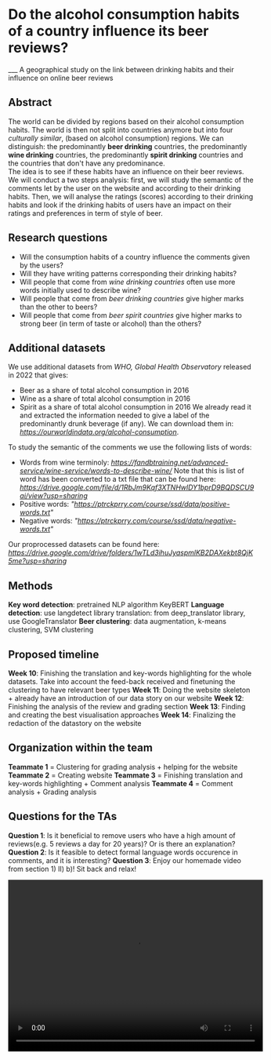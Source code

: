 # Do the alcohol consumption habits of a country influence its beer reviews?

___ A geographical study on the link between drinking habits and their influence on online beer reviews

## Abstract 

The world can be divided by regions based on their alcohol consumption habits. The world is then not split into countries 
anymore but into four *culturally similar*, (based on alcohol consumption) regions. We can distinguish: the predominantly
**beer drinking** countries, the predominantly **wine drinking** countries, the predominantly **spirit drinking** 
countries and the countries that don't have any predominance. \
The idea is to see if these habits have an influence on their beer reviews. We will conduct a two steps analysis: first, 
we will study the semantic of the comments let by the user on the website and according to their drinking habits. 
Then, we will analyse the ratings (scores) according to their drinking habits and look if the drinking habits of users
have an impact on their ratings and preferences in term of style of beer.

## Research questions

* Will the consumption habits of a country influence the comments given by the users?
* Will they have writing patterns corresponding their drinking habits? 
* Will people that come from *wine drinking countries* often use more words initially used to describe wine? 
* Will people that come from *beer drinking countries* give higher marks than the other to beers?
* Will people  that come from *beer spirit countries* give higher marks to strong beer (in term of taste or
alcohol) than the others?

## Additional datasets

We use additional datasets from *WHO, Global Health Observatory* released in 2022 that gives:
*  Beer as a share of total alcohol consumption in 2016
*  Wine as a share of total alcohol consumption in 2016
*  Spirit as a share of total alcohol consumption in 2016
We already read it and extracted the information needed to give a label of the predominantly drunk beverage (if any).
We can download them in: *https://ourworldindata.org/alcohol-consumption*.

To study the semantic of the comments we use the following lists of words:
* Words from wine terminoly: *https://fandbtraining.net/advanced-service/wine-service/words-to-describe-wine/* Note that this is list of word has been converted to a txt file that can be found here:
*https://drive.google.com/file/d/1RbJm9Kqf3XTNHwlDY1bprD9BQDSCU9ai/view?usp=sharing*
* Positive words: *"https://ptrckprry.com/course/ssd/data/positive-words.txt"*
* Negative words: *"https://ptrckprry.com/course/ssd/data/negative-words.txt"*

Our proprocessed datasets can be found here:
*https://drive.google.com/drive/folders/1wTLd3ihuJyaspmlKB2DAXekbt8QjK5me?usp=sharing*

## Methods

**Key word detection**: pretrained NLP algorithm KeyBERT
**Language detection**: use langdetect library translation: from deep_translator library, use GoogleTranslator
**Beer clustering**: data augmentation, k-means clustering, SVM clustering

## Proposed timeline

**Week 10**: Finishing the translation and key-words highlighting for the whole datasets. Take into account the feed-back received and
finetuning the clustering to have relevant beer types
**Week 11**: Doing the website skeleton + already have an introduction of our data story on our website
**Week 12**: Finishing the analysis of the review and grading section
**Week 13**: Finding and creating the best visualisation approaches
**Week 14**: Finalizing the redaction of the datastory on the website

## Organization within the team

**Teammate 1** = Clustering for grading analysis + helping for the website
**Teammate 2** = Creating website
**Teammate 3** = Finishing translation and key-words highlighting  + Comment analysis
**Teammate 4** = Comment analysis + Grading analysis

## Questions for the TAs

**Question 1**: Is it beneficial to remove users who have a high amount of reviews(e.g. 5 reviews a day for 20 years)? Or is there an explanation?
**Question 2**: Is it feasible to detect formal language words occurence in comments, and it is interesting?
**Question 3**: Enjoy our homemade video from section 1) II) b)! Sit back and relax!

<center>
<video width="520" height="350" controls>
  <source src="video_visualisation.mp4" type="video/mp4">
</video>
</center>


